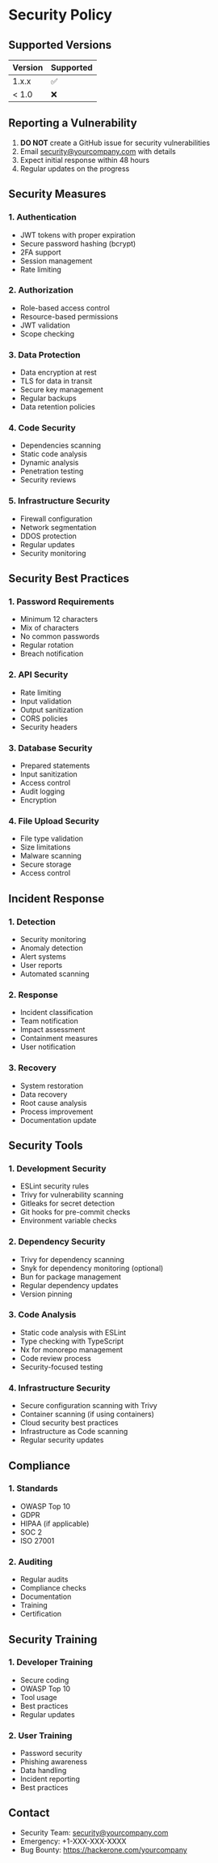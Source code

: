 # Security Policy

## Supported Versions

| Version | Supported          |
| ------- | ------------------ |
| 1.x.x   | :white_check_mark: |
| < 1.0   | :x:                |

## Reporting a Vulnerability

1. **DO NOT** create a GitHub issue for security vulnerabilities
2. Email security@yourcompany.com with details
3. Expect initial response within 48 hours
4. Regular updates on the progress

## Security Measures

### 1. Authentication

- JWT tokens with proper expiration
- Secure password hashing (bcrypt)
- 2FA support
- Session management
- Rate limiting

### 2. Authorization

- Role-based access control
- Resource-based permissions
- JWT validation
- Scope checking

### 3. Data Protection

- Data encryption at rest
- TLS for data in transit
- Secure key management
- Regular backups
- Data retention policies

### 4. Code Security

- Dependencies scanning
- Static code analysis
- Dynamic analysis
- Penetration testing
- Security reviews

### 5. Infrastructure Security

- Firewall configuration
- Network segmentation
- DDOS protection
- Regular updates
- Security monitoring

## Security Best Practices

### 1. Password Requirements

- Minimum 12 characters
- Mix of characters
- No common passwords
- Regular rotation
- Breach notification

### 2. API Security

- Rate limiting
- Input validation
- Output sanitization
- CORS policies
- Security headers

### 3. Database Security

- Prepared statements
- Input sanitization
- Access control
- Audit logging
- Encryption

### 4. File Upload Security

- File type validation
- Size limitations
- Malware scanning
- Secure storage
- Access control

## Incident Response

### 1. Detection

- Security monitoring
- Anomaly detection
- Alert systems
- User reports
- Automated scanning

### 2. Response

- Incident classification
- Team notification
- Impact assessment
- Containment measures
- User notification

### 3. Recovery

- System restoration
- Data recovery
- Root cause analysis
- Process improvement
- Documentation update

## Security Tools

### 1. Development Security

- ESLint security rules
- Trivy for vulnerability scanning
- Gitleaks for secret detection
- Git hooks for pre-commit checks
- Environment variable checks

### 2. Dependency Security

- Trivy for dependency scanning
- Snyk for dependency monitoring (optional)
- Bun for package management
- Regular dependency updates
- Version pinning

### 3. Code Analysis

- Static code analysis with ESLint
- Type checking with TypeScript
- Nx for monorepo management
- Code review process
- Security-focused testing

### 4. Infrastructure Security

- Secure configuration scanning with Trivy
- Container scanning (if using containers)
- Cloud security best practices
- Infrastructure as Code scanning
- Regular security updates

## Compliance

### 1. Standards

- OWASP Top 10
- GDPR
- HIPAA (if applicable)
- SOC 2
- ISO 27001

### 2. Auditing

- Regular audits
- Compliance checks
- Documentation
- Training
- Certification

## Security Training

### 1. Developer Training

- Secure coding
- OWASP Top 10
- Tool usage
- Best practices
- Regular updates

### 2. User Training

- Password security
- Phishing awareness
- Data handling
- Incident reporting
- Best practices

## Contact

- Security Team: security@yourcompany.com
- Emergency: +1-XXX-XXX-XXXX
- Bug Bounty: https://hackerone.com/yourcompany
